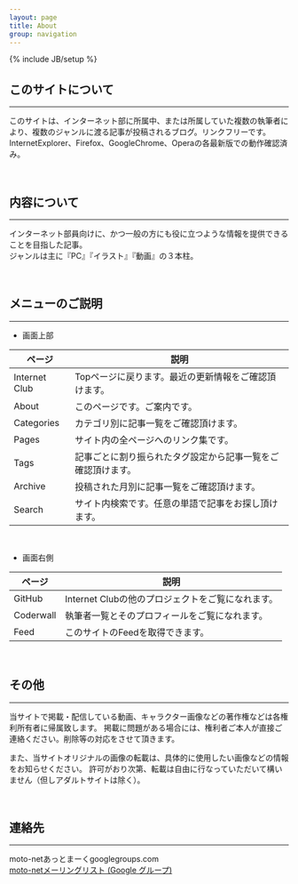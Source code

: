 ```yaml
---
layout: page
title: About 
group: navigation
---
```

{% include JB/setup %}

## このサイトについて
---
このサイトは、インターネット部に所属中、または所属していた複数の執筆者により、複数のジャンルに渡る記事が投稿されるブログ。リンクフリーです。  
InternetExplorer、Firefox、GoogleChrome、Operaの各最新版での動作確認済み。

<br>

## 内容について
---
インターネット部員向けに、かつ一般の方にも役に立つような情報を提供できることを目指した記事。  
ジャンルは主に『PC』『イラスト』『動画』の３本柱。

<br>

## メニューのご説明
---
 - 画面上部  

<table class="table">
  <thead>
    <tr>
      <th>ページ</th>
      <th>説明</th>
    </tr>
  </thead>
  <tbody>
    <tr>
      <td>Internet Club</td>
      <td>Topページに戻ります。最近の更新情報をご確認頂けます。</td>
    </tr>
    <tr>
      <td>About</td>
      <td>このページです。ご案内です。</td>
    </tr>
    <tr>
      <td>Categories</td>
      <td>カテゴリ別に記事一覧をご確認頂けます。</td>
    </tr>
    <tr>
      <td>Pages</td>
      <td>サイト内の全ページへのリンク集です。</td>
    </tr>
    <tr>
      <td>Tags</td>
      <td>記事ごとに割り振られたタグ設定から記事一覧をご確認頂けます。</td>
    </tr>
    <tr>
      <td>Archive</td>
      <td>投稿された月別に記事一覧をご確認頂けます。</td>
    </tr>
    <tr>
      <td>Search</td>
      <td>サイト内検索です。任意の単語で記事をお探し頂けます。</td>
    </tr>
  </tbody>
</table>

<br>

 - 画面右側  

<table class="table"> 
  <thead>
    <tr>
      <th>ページ</th>
      <th>説明</th>
    </tr>
  </thead>
  <tbody>
    <tr>
      <td>GitHub</td>
      <td>Internet Clubの他のプロジェクトをご覧になれます。</td>
    </tr>
    <tr>
      <td>Coderwall</td>
      <td>執筆者一覧とそのプロフィールをご覧になれます。</td>
    </tr>
    <tr>
      <td>Feed</td>
      <td>このサイトのFeedを取得できます。</td>
    </tr>
  </tbody>
</table>

<br>

## その他
---
当サイトで掲載・配信している動画、キャラクター画像などの著作権などは各権利所有者に帰属致します。
掲載に問題がある場合には、権利者ご本人が直接ご連絡ください。削除等の対応をさせて頂きます。

また、当サイトオリジナルの画像の転載は、具体的に使用したい画像などの情報をお知らせください。
許可がおり次第、転載は自由に行なっていただいて構いません（但しアダルトサイトは除く）。

<br>


## 連絡先
---
moto-netあっとまーくgooglegroups.com  
[moto-netメーリングリスト (Google グループ)](https://groups.google.com/d/forum/moto-net)
